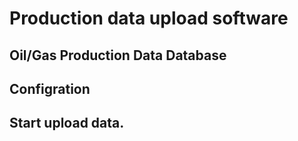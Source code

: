 # Production data upload software

## Oil/Gas Production Data Database

## Configration

## Start upload data.
